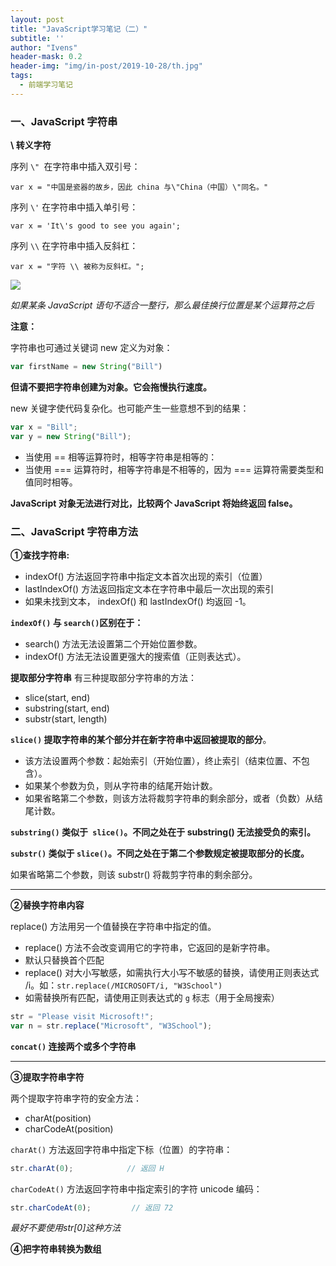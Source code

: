 ```yaml
---
layout: post
title: "JavaScript学习笔记（二）"
subtitle: ''
author: "Ivens"
header-mask: 0.2
header-img: "img/in-post/2019-10-28/th.jpg"
tags:
  - 前端学习笔记
---
```


### 一、JavaScript 字符串

**\ 转义字符**

序列 `\" `在字符串中插入双引号：
```
var x = "中国是瓷器的故乡，因此 china 与\"China（中国）\"同名。"
```

序列 `\'` 在字符串中插入单引号：
```
var x = 'It\'s good to see you again';
```
序列 `\\` 在字符串中插入反斜杠：
```
var x = "字符 \\ 被称为反斜杠。";
```
![](../../../../img/in-post/2019-10-28/a.png)

*如果某条 JavaScript 语句不适合一整行，那么最佳换行位置是某个运算符之后*

**注意：**

字符串也可通过关键词 new 定义为对象：
```js
var firstName = new String("Bill")
```
**但请不要把字符串创建为对象。它会拖慢执行速度。**

new 关键字使代码复杂化。也可能产生一些意想不到的结果：
```js
var x = "Bill";             
var y = new String("Bill");
```
- 当使用 == 相等运算符时，相等字符串是相等的：
- 当使用 === 运算符时，相等字符串是不相等的，因为 === 运算符需要类型和值同时相等。

**JavaScript 对象无法进行对比，比较两个 JavaScript 将始终返回 false。**

### 二、JavaScript 字符串方法
**①查找字符串:**
- indexOf() 方法返回字符串中指定文本首次出现的索引（位置）
- lastIndexOf() 方法返回指定文本在字符串中最后一次出现的索引
- 如果未找到文本， indexOf() 和 lastIndexOf() 均返回 -1。

**`indexOf()` 与 `search()`区别在于：**
- search() 方法无法设置第二个开始位置参数。
- indexOf() 方法无法设置更强大的搜索值（正则表达式）。

**提取部分字符串**
有三种提取部分字符串的方法：
- slice(start, end)
- substring(start, end)
- substr(start, length)

**`slice()` 提取字符串的某个部分并在新字符串中返回被提取的部分**。
- 该方法设置两个参数：起始索引（开始位置），终止索引（结束位置、不包含）。
- 如果某个参数为负，则从字符串的结尾开始计数。
- 如果省略第二个参数，则该方法将裁剪字符串的剩余部分，或者（负数）从结尾计数。

**`substring()` 类似于` slice()`。不同之处在于 substring() 无法接受负的索引。**

**`substr()` 类似于 `slice()`。不同之处在于第二个参数规定被提取部分的长度。**

如果省略第二个参数，则该 substr() 将裁剪字符串的剩余部分。
***
**②替换字符串内容**

replace() 方法用另一个值替换在字符串中指定的值。
- replace() 方法不会改变调用它的字符串，它返回的是新字符串。
- 默认只替换首个匹配
- replace() 对大小写敏感，如需执行大小写不敏感的替换，请使用正则表达式 /i。如：```str.replace(/MICROSOFT/i, "W3School")```
- 如需替换所有匹配，请使用正则表达式的 `g` 标志（用于全局搜索）
```js
str = "Please visit Microsoft!";
var n = str.replace("Microsoft", "W3School");
```
**`concat()` 连接两个或多个字符串**
<hr>

**③提取字符串字符**

两个提取字符串字符的安全方法：
- charAt(position)
- charCodeAt(position)

`charAt()` 方法返回字符串中指定下标（位置）的字符串：
```js
str.charAt(0);            // 返回 H
```
`charCodeAt()` 方法返回字符串中指定索引的字符 unicode 编码：
```js
str.charCodeAt(0);         // 返回 72
```
*最好不要使用str[0]这种方法*

**④把字符串转换为数组**
